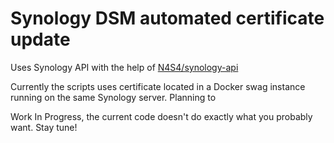 # Synology DSM automated certificate update

Uses Synology API with the help of [N4S4/synology-api](https://github.com/N4S4/synology-api)

Currently the scripts uses certificate located in a Docker swag instance running on the same Synology server. Planning to 

Work In Progress, the current code doesn't do exactly what you probably want. Stay tune!
